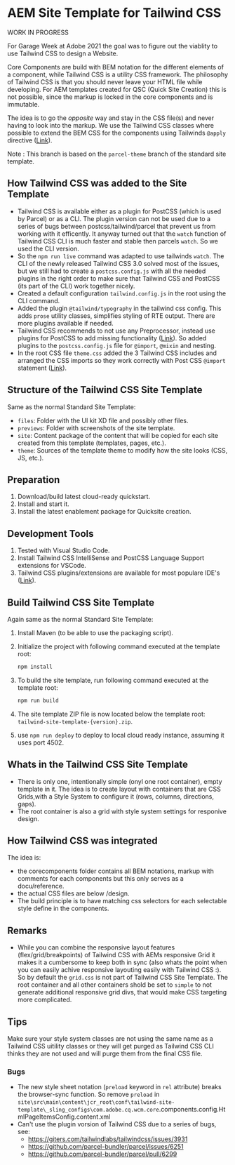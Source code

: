# AEM Site Template for Tailwind CSS

WORK IN PROGRESS

For Garage Week at Adobe 2021 the goal was to figure out the viablity to use Tailwind CSS to design a Website.

Core Components are build with BEM notation for the different elements of a component, while Tailwind CSS is a utility CSS framework.
The philosophy of Tailwind CSS is that you should never leave your HTML file while developing. For AEM templates created for QSC (Quick Site Creation) this is not possible, since the markup is locked in the core components and is immutable.

The idea is to go the *opposite* way and stay in the CSS file(s) and never having to look into the markup. We use the Tailwind CSS classes where possible to extend the BEM CSS for the components using Tailwinds `@apply` directive ([Link](https://tailwindcss.com/docs/extracting-components#extracting-component-classes-with-apply)).

Note : This branch is based on the `parcel-theme` branch of the standard site template.

## How Tailwind CSS was added to the Site Template

- Tailwind CSS is available either as a plugin for PostCSS (which is used by Parcel) or as a CLI. The plugin version can not be used due to a series of bugs between postcss/tailwind/parcel that prevent us from working with it efficently. It anyway turned out that the `watch` function of Tailwind CSS CLI is much faster and stable
then parcels `watch`. So we used the CLI version.
- So the `npm run live` command was adapted to use tailwinds `watch`. The CLI of the newly released Tailwind CSS 3.0 solved most of the issues, but we still had to create a `postcss.config.js` with all the needed plugins in the right order to make sure that Tailwind CSS and PostCSS (its part of the CLI) work together nicely. 
- Created a default configuration `tailwind.config.js` in the root using the CLI command.
- Added the plugin `@tailwind/typography` in the tailwind css config. This adds `prose` utility classes, simplifies styling of RTE output. There are more plugins available if needed. 
- Tailwind CSS recommends to not use any Preprocessor, instead use plugins for PostCSS to add missing functionality ([Link](https://tailwindcss.com/docs/using-with-preprocessors)). So added plugins to the `postcss.config.js` file for `@import`, `@mixin` and nesting.
- In the root CSS file `theme.css` added the 3 Tailwind CSS includes and arranged the CSS imports so they work correctly with Post CSS `@import` statement ([Link](https://tailwindcss.com/docs/using-with-preprocessors#build-time-imports.)).

## Structure of the Tailwind CSS Site Template
Same as the normal Standard Site Template:

* `files`: Folder with the UI kit XD file and possibly other files.
* `previews`: Folder with screenshots of the site template.
* `site`: Content package of the content that will be copied for each site created from this template (templates, pages, etc.).
* `theme`: Sources of the template theme to modify how the site looks (CSS, JS, etc.).

## Preparation
1. Download/build latest cloud-ready quickstart.
1. Install and start it.
1. Install the latest enablement package for Quicksite creation.

## Development Tools
1. Tested with Visual Studio Code.
1. Install Tailwind CSS IntelliSense and PostCSS Language Support extensions for VSCode.
1. Tailwind CSS plugins/extensions are available for most populare IDE's ([Link](https://tailwindcss.com/docs/editor-support)).

## Build Tailwind CSS Site Template
Again same as the normal Standard Site Template:
1. Install Maven (to be able to use the packaging script).
1. Initialize the project with following command executed at the template root:

   ```bash
   npm install
   ```

1. To build the site template, run following command executed at the template root:

   ```bash
   npm run build
   ```

1. The site template ZIP file is now located below the template root: `tailwind-site-template-{version}.zip`.
1. use `npm run deploy` to deploy to local cloud ready instance, assuming it uses port 4502.

## Whats in the Tailwind CSS Site Template
- There is only one, intentionally simple (onyl one root container), empty template in it. The idea is to create layout with containers that are CSS Grids,with a Style System to configure it (rows, columns, directions, gaps).
- The root container is also a grid with style system settings for responive design.

## How Tailwind CSS was integrated
The idea is:
- the corecomponents folder contains all BEM notations, markup with comments for each components but this only serves as a docu/reference.
- the actual CSS files are below /design.
- The build principle is to have matching css selectors for each selectable style define in the components.

## Remarks
- While you can combine the responsive layout features (flex/grid/breakpoints) of Tailwind CSS with AEMs responsive Grid it makes it a cumbersome to keep both in sync (also whats the point when you can easily achive responsive layouting easily with Tailwind CSS :). So by default the `grid.css` is not part of Tailwind CSS Site Template. The root container and all other containers shold be set to `simple` to not generate additional responsive grid divs, that would make CSS targeting more complicated.

## Tips
Make sure your style system classes are not using the same name as a Tailwind CSS uitility classes or they will get
purged as Tailwind CSS CLI thinks they are not used and will purge them from the final CSS file.

### Bugs
- The new style sheet notation (`preload` keyword in `rel` attribute) breaks the browser-sync function. So remove `preload` in `site\src\main\content\jcr_root\conf\tailwind-site-template\_sling_configs\com.adobe.cq.wcm.core`.components.config.HtmlPageItemsConfig\.content.xml
 - Can't use the plugin vorsion of Tailwind CSS due to a series of bugs, see:
   - https://giters.com/tailwindlabs/tailwindcss/issues/3931
   - https://github.com/parcel-bundler/parcel/issues/6251
   - https://github.com/parcel-bundler/parcel/pull/6299
